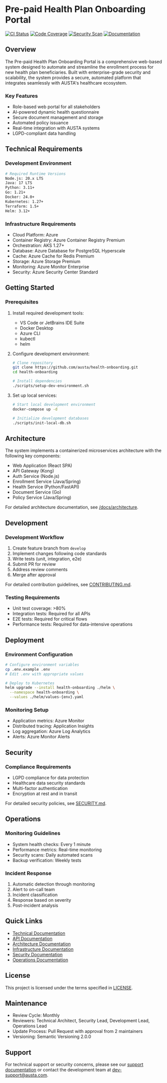 # Pre-paid Health Plan Onboarding Portal

[![CI Status](https://github.com/austa/health-onboarding/actions/workflows/main.yml/badge.svg)](https://github.com/austa/health-onboarding/actions/workflows/main.yml)
[![Code Coverage](https://sonarqube.austa.com/dashboard/badge/coverage)](https://sonarqube.austa.com/dashboard)
[![Security Scan](https://snyk.io/test/github/austa/health-onboarding/badge.svg)](https://snyk.io/test/github/austa/health-onboarding)
[![Documentation](https://docs.austa.com/health-onboarding/badge.svg)](https://docs.austa.com/health-onboarding)

## Overview

The Pre-paid Health Plan Onboarding Portal is a comprehensive web-based system designed to automate and streamline the enrollment process for new health plan beneficiaries. Built with enterprise-grade security and scalability, the system provides a secure, automated platform that integrates seamlessly with AUSTA's healthcare ecosystem.

### Key Features

- Role-based web portal for all stakeholders
- AI-powered dynamic health questionnaire
- Secure document management and storage
- Automated policy issuance
- Real-time integration with AUSTA systems
- LGPD-compliant data handling

## Technical Requirements

### Development Environment

```bash
# Required Runtime Versions
Node.js: 20.x LTS
Java: 17 LTS
Python: 3.11+
Go: 1.21+
Docker: 24.0+
Kubernetes: 1.27+
Terraform: 1.5+
Helm: 3.12+
```

### Infrastructure Requirements

- Cloud Platform: Azure
- Container Registry: Azure Container Registry Premium
- Orchestration: AKS 1.27+
- Database: Azure Database for PostgreSQL Hyperscale
- Cache: Azure Cache for Redis Premium
- Storage: Azure Storage Premium
- Monitoring: Azure Monitor Enterprise
- Security: Azure Security Center Standard

## Getting Started

### Prerequisites

1. Install required development tools:
   - VS Code or JetBrains IDE Suite
   - Docker Desktop
   - Azure CLI
   - kubectl
   - helm

2. Configure development environment:
   ```bash
   # Clone repository
   git clone https://github.com/austa/health-onboarding.git
   cd health-onboarding

   # Install dependencies
   ./scripts/setup-dev-environment.sh
   ```

3. Set up local services:
   ```bash
   # Start local development environment
   docker-compose up -d

   # Initialize development databases
   ./scripts/init-local-db.sh
   ```

## Architecture

The system implements a containerized microservices architecture with the following key components:

- Web Application (React SPA)
- API Gateway (Kong)
- Auth Service (Node.js)
- Enrollment Service (Java/Spring)
- Health Service (Python/FastAPI)
- Document Service (Go)
- Policy Service (Java/Spring)

For detailed architecture documentation, see [/docs/architecture](/docs/architecture).

## Development

### Development Workflow

1. Create feature branch from `develop`
2. Implement changes following code standards
3. Write tests (unit, integration, e2e)
4. Submit PR for review
5. Address review comments
6. Merge after approval

For detailed contribution guidelines, see [CONTRIBUTING.md](CONTRIBUTING.md).

### Testing Requirements

- Unit test coverage: >80%
- Integration tests: Required for all APIs
- E2E tests: Required for critical flows
- Performance tests: Required for data-intensive operations

## Deployment

### Environment Configuration

```bash
# Configure environment variables
cp .env.example .env
# Edit .env with appropriate values

# Deploy to Kubernetes
helm upgrade --install health-onboarding ./helm \
  --namespace health-onboarding \
  --values ./helm/values-{env}.yaml
```

### Monitoring Setup

- Application metrics: Azure Monitor
- Distributed tracing: Application Insights
- Log aggregation: Azure Log Analytics
- Alerts: Azure Monitor Alerts

## Security

### Compliance Requirements

- LGPD compliance for data protection
- Healthcare data security standards
- Multi-factor authentication
- Encryption at rest and in transit

For detailed security policies, see [SECURITY.md](SECURITY.md).

## Operations

### Monitoring Guidelines

- System health checks: Every 1 minute
- Performance metrics: Real-time monitoring
- Security scans: Daily automated scans
- Backup verification: Weekly tests

### Incident Response

1. Automatic detection through monitoring
2. Alert to on-call team
3. Incident classification
4. Response based on severity
5. Post-incident analysis

## Quick Links

- [Technical Documentation](/docs/technical)
- [API Documentation](/docs/api)
- [Architecture Documentation](/docs/architecture)
- [Infrastructure Documentation](/infrastructure)
- [Security Documentation](/docs/security)
- [Operations Documentation](/docs/operations)

## License

This project is licensed under the terms specified in [LICENSE](LICENSE).

## Maintenance

- Review Cycle: Monthly
- Reviewers: Technical Architect, Security Lead, Development Lead, Operations Lead
- Update Process: Pull Request with approval from 2 maintainers
- Versioning: Semantic Versioning 2.0.0

## Support

For technical support or security concerns, please see our [support documentation](/docs/support) or contact the development team at dev-support@austa.com.